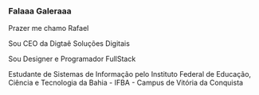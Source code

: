 ### Falaaa Galeraaa

Prazer me chamo Rafael

Sou CEO da Digtaê Soluções Digitais

Sou Designer e Programador FullStack

Estudante de Sistemas de Informação pelo Instituto Federal de Educação, Ciência e Tecnologia da Bahia - IFBA - Campus de Vitória da Conquista


